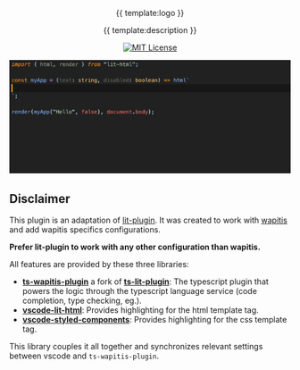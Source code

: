 
<div align="center" markdown="1">

  {{ template:logo }}

  {{ template:description }}

<!-- [![](https://vsmarketplacebadge.apphb.com/version-short/runem.lit-plugin.svg)](https://marketplace.visualstudio.com/items?itemName=runem.lit-plugin)
[![](https://vsmarketplacebadge.apphb.com/downloads-short/runem.lit-plugin.svg)](https://marketplace.visualstudio.com/items?itemName=runem.lit-plugin)
[![](https://vsmarketplacebadge.apphb.com/rating-short/runem.lit-plugin.svg)](https://marketplace.visualstudio.com/items?itemName=runem.lit-plugin) -->
<a href="https://opensource.org/licenses/MIT"><img alt="MIT License" src="https://img.shields.io/badge/License-MIT-green.svg" height="20"></img></a>


  <img src="./docs/assets/wapitis-plugin.gif" alt="Lit plugin GIF"/>

</div>

## Disclaimer

This plugin is an adaptation of [lit-plugin](https://marketplace.visualstudio.com/items?itemName=runem.lit-plugin). It was created to work with [wapitis](https://nicolasboyer.github.io/wapitis) and add wapitis specifics configurations.

**Prefer lit-plugin to work with any other configuration than wapitis.**

All features are provided by these three libraries:

-   **[ts-wapitis-plugin](https://github.com/NicolasBoyer/lit-analyzer)** a fork of **[ts-lit-plugin](https://github.com/runem/lit-analyzer)**: The typescript plugin that powers the logic through the typescript language service (code completion, type checking, eg.).
-   **[vscode-lit-html](https://github.com/mjbvz/vscode-lit-html)**: Provides highlighting for the html template tag.
-   **[vscode-styled-components](https://github.com/styled-components/vscode-styled-components)**: Provides highlighting for the css template tag.

This library couples it all together and synchronizes relevant settings between vscode and `ts-wapitis-plugin`.